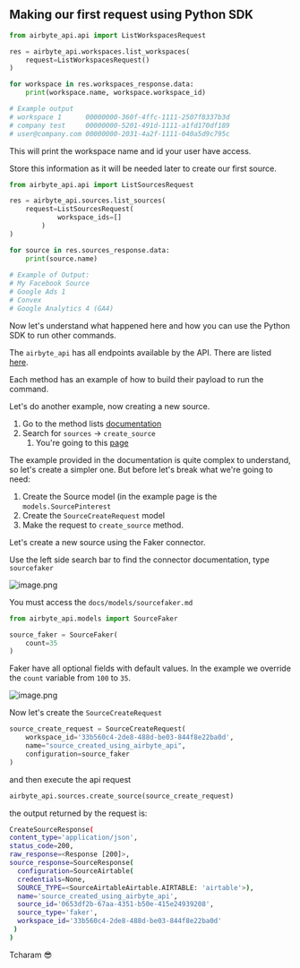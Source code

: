 ## Making our first request using Python SDK

```python
from airbyte_api.api import ListWorkspacesRequest

res = airbyte_api.workspaces.list_workspaces(
    request=ListWorkspacesRequest()
)

for workspace in res.workspaces_response.data:
    print(workspace.name, workspace.workspace_id)

# Example output
# workspace 1      00000000-360f-4ffc-1111-2507f8337b3d
# company test     00000000-5201-491d-1111-a1fd170df189
# user@company.com 00000000-2031-4a2f-1111-040a5d9c795c
```

This will print the workspace name and id your user have access.

Store this information as it will be needed later to create our first source.

```python
from airbyte_api.api import ListSourcesRequest

res = airbyte_api.sources.list_sources(
    request=ListSourcesRequest(
		    workspace_ids=[]
		)
)

for source in res.sources_response.data:
    print(source.name)
  
# Example of Output:  
# My Facebook Source
# Google Ads 1
# Convex
# Google Analytics 4 (GA4)
```

Now let's understand what happened here and how you can use the Python SDK to run other commands.

The `airbyte_api` has all endpoints available by the API. There are listed <a href="https://github.com/airbytehq/airbyte-api-python-sdk/tree/main?tab=readme-ov-file#available-resources-and-operations" target="_blank">here</a>.

Each method has an example of how to build their payload to run the command.

Let's do another example, now creating a new source.

1. Go to the method lists <a href="https://github.com/airbytehq/airbyte-api-python-sdk/tree/main?tab=readme-ov-file#available-resources-and-operations" target="_blank">documentation</a>
2. Search for `sources` → `create_source`
    1. You're going to this <a href="https://github.com/airbytehq/airbyte-api-python-sdk/blob/main/docs/sdks/sources/README.md#create_source" target="_blank">page</a>

The example provided in the documentation is quite complex to understand, so let's create a simpler one. But before let's break what we're going to need:

1. Create the Source model (in the example page is the `models.SourcePinterest`
2. Create the `SourceCreateRequest` model
3. Make the request to `create_source` method.

Let's create a new source using the Faker connector.

Use the left side search bar to find the connector documentation, type `sourcefaker`

![image.png](Using%20Airbyte%20Platform%20APIs%20to%20Build%20Data%20Pipeline%201581b3df260c80dca55fc3b4eaeb82dc/image%204.png)

You must access the `docs/models/sourcefaker.md`

```python
from airbyte_api.models import SourceFaker

source_faker = SourceFaker(
    count=35
)
```

Faker have all optional fields with default values. In the example we override the `count` variable from `100` to `35`.

![image.png](Using%20Airbyte%20Platform%20APIs%20to%20Build%20Data%20Pipeline%201581b3df260c80dca55fc3b4eaeb82dc/image%205.png)

Now let's create the `SourceCreateRequest`

```python
source_create_request = SourceCreateRequest(
    workspace_id='33b560c4-2de8-488d-be03-844f8e22ba0d',
    name="source_created_using_airbyte_api",
    configuration=source_faker
)
```

and then execute the api request

```python
airbyte_api.sources.create_source(source_create_request)
```

the output returned by the request is:

```bash
CreateSourceResponse(
content_type='application/json', 
status_code=200, 
raw_response=<Response [200]>, 
source_response=SourceResponse(
  configuration=SourceAirtable(
  credentials=None, 
  SOURCE_TYPE=<SourceAirtableAirtable.AIRTABLE: 'airtable'>), 
  name='source_created_using_airbyte_api', 
  source_id='0653df2b-67aa-4351-b50e-415e24939208', 
  source_type='faker', 
  workspace_id='33b560c4-2de8-488d-be03-844f8e22ba0d'
 )
)
```

Tcharam 😎
